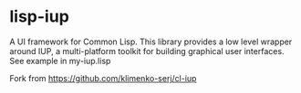 # lisp-iup
A UI framework for Common Lisp. This library provides a low level wrapper around IUP, a multi-platform toolkit for building graphical user interfaces. See example in my-iup.lisp

Fork from https://github.com/klimenko-serj/cl-iup
